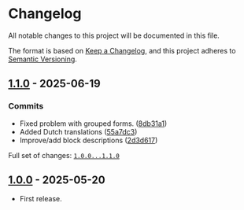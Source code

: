 # Changelog

All notable changes to this project will be documented in this file.

The format is based on [Keep a Changelog](https://keepachangelog.com/en/1.0.0/),
and this project adheres to [Semantic Versioning](https://semver.org/spec/v2.0.0.html).

## [1.1.0] - 2025-06-19

### Commits

- Fixed problem with grouped forms. ([8db31a1](https://github.com/pronamic/pronamic-forms/commit/8db31a17de52e8878976f15ce34e3cd470dc3769))
- Added Dutch translations ([55a7dc3](https://github.com/pronamic/pronamic-forms/commit/55a7dc3e024928bc6933f60df44c14f0346e101a))
- Improve/add block descriptions ([2d3d617](https://github.com/pronamic/pronamic-forms/commit/2d3d61738bd193b202cb85535ef7a255c72a6925))

Full set of changes: [`1.0.0...1.1.0`][1.1.0]

[1.1.0]: https://github.com/pronamic/pronamic-forms/compare/v1.0.0...v1.1.0

## [1.0.0] - 2025-05-20

- First release.

[1.0.0]: https://github.com/pronamic/pronamic-forms/releases/tag/v1.0.0

